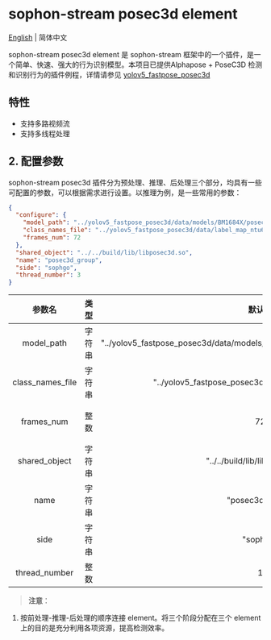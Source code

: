 # sophon-stream posec3d element

[English](README_EN.md) | 简体中文

sophon-stream posec3d element 是 sophon-stream 框架中的一个插件，是一个简单、快速、强大的行为识别模型。本项目已提供Alphapose + PoseC3D 检测和识别行为的插件例程，详情请参见 [yolov5_fastpose_posec3d](../../../samples/yolov5_fastpose_posec3d/README.md)

## 特性

- 支持多路视频流
- 支持多线程处理

## 2. 配置参数

sophon-stream posec3d 插件分为预处理、推理、后处理三个部分，均具有一些可配置的参数，可以根据需求进行设置。以推理为例，是一些常用的参数：

```json
{
  "configure": {
    "model_path": "../yolov5_fastpose_posec3d/data/models/BM1684X/posec3d_ntu60_int8.bmodel",
    "class_names_file": "../yolov5_fastpose_posec3d/data/label_map_ntu60.txt",
    "frames_num": 72
  },
  "shared_object": "../../build/lib/libposec3d.so",
  "name": "posec3d_group",
  "side": "sophgo",
  "thread_number": 3
}
```

|    参数名         |  类型  |                  默认值                                                    |               说明                |
| :--------------: | :----: | :------------------------------------------------------------------------: | :------------------------------: |
|  model_path      | 字符串 | "../yolov5_fastpose_posec3d/data/models/BM1684X/posec3d_ntu60_int8.bmodel" |         posec3d 模型路径          |
| class_names_file | 字符串 |      "../yolov5_fastpose_posec3d/data/label_map_ntu60.txt"                 |            行为类别名文件          |
|    frames_num    |  整数  |                    72                                                      |       行为识别时一起处理的帧数      |
|  shared_object   | 字符串 |    "../../build/lib/libposec3d.so"                                         |       libposec3d 动态库路径        |
|     name         | 字符串 |                 "posec3d_group"                                            |           element 名称            |
|     side         | 字符串 |                 "sophgo"                                                   |             设备类型             |
| thread_number    |  整数  |                    1                                                       |            启动线程数            |

> **注意**：

1. 按前处理-推理-后处理的顺序连接 element。将三个阶段分配在三个 element 上的目的是充分利用各项资源，提高检测效率。

